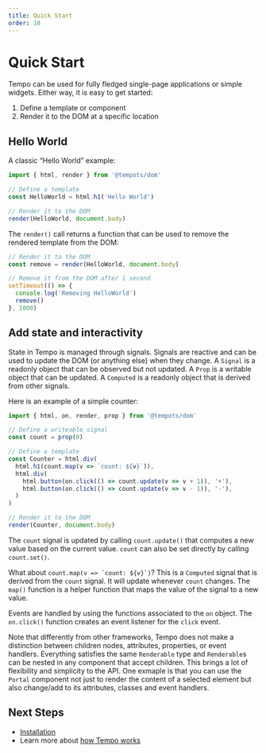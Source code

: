 ```yaml
---
title: Quick Start
order: 10
---
```

# Quick Start

Tempo can be used for fully fledged single-page applications or simple widgets. Either way, it is easy to get started:

1.	Define a template or component
2.	Render it to the DOM at a specific location

## Hello World

A classic “Hello World” example:

```ts
import { html, render } from '@tempots/dom'

// Define a template
const HelloWorld = html.h1('Hello World')

// Render it to the DOM
render(HelloWorld, document.body)
```

The `render()` call returns a function that can be used to remove the rendered template from the DOM:

```ts
// Render it to the DOM
const remove = render(HelloWorld, document.body)

// Remove it from the DOM after 1 second
setTimeout(() => {
  console.log('Removing HelloWorld')
  remove()
}, 1000)
```

## Add state and interactivity

State in Tempo is managed through signals. Signals are reactive and can be used to update the DOM (or anything else) when they change. A `Signal` is a readonly object that can be observed but not updated. A `Prop` is a writable object that can be updated. A `Computed` is a readonly object that is derived from other signals.

Here is an example of a simple counter:

```ts
import { html, on, render, prop } from '@tempots/dom'

// Define a writeable signal
const count = prop(0)

// Define a template
const Counter = html.div(
  html.h1(count.map(v => `count: ${v}`)),
  html.div(
    html.button(on.click(() => count.update(v => v + 1)), '+'),
    html.button(on.click(() => count.update(v => v - 1)), '-'),
  )
)

// Render it to the DOM
render(Counter, document.body)
```

The `count` signal is updated by calling `count.update()` that computes a new value based on the current value. `count` can also be set directly by calling `count.set()`.

What about ``count.map(v => `count: ${v}`)``? This is a `Computed` signal that is derived from the `count` signal. It will update whenever `count` changes. The `map()` function is a helper function that maps the value of the signal to a new value.

Events are handled by using the functions associated to the `on` object. The `on.click()` function creates an event listener for the `click` event.

Note that differently from other frameworks, Tempo does not make a distinction between children nodes, attributes, properties, or event handlers. Everything satisfies the same `Renderable` type and `Renderable`s can be nested in any component that accept children. This brings a lot of flexibility and simplicity to the API. One exmaple is that you can use the `Portal` component not just to render the content of a selected element but also change/add to its attributes, classes and event handlers.

## Next Steps

- [Installation](/installation)
- Learn more about [how Tempo works](/how-it-works)

